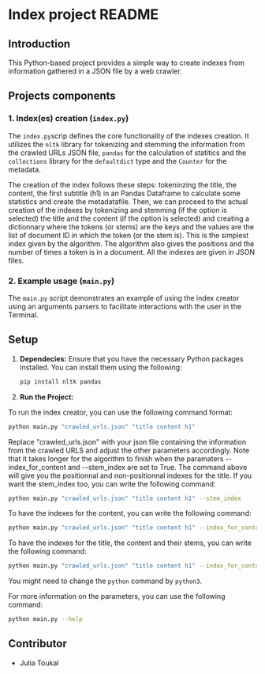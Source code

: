 # Index project README

## Introduction
This Python-based project provides a simple way to create indexes from information gathered in a JSON file by a web crawler.

## Projects components

### 1. Index(es) creation (`index.py`)

The `index.py`scrip defines the core functionality of the indexes creation. It utilizes the `nltk` library for tokenizing and stemming the information from the crawled URLs JSON file, `pandas` for the calculation of statitics and the `collections` library for the `defaultdict` type and the `Counter` for the metadata. 

The creation of the index follows these steps: tokeninzing the title, the content, the first subtitle (h1) in an Pandas Dataframe to calculate some statistics and create the metadatafile. Then, we can proceed to the actual creation of the indexes by tokenizing and stemming (if the option is selected) the title and the content (if the option is selected) and creating a dictionnary where the tokens (or stems) are the keys and the values are the list of document ID in which the token (or the stem is). This is the simplest index given by the algorithm. The algorithm also gives the positions and the number of times a token is in a document. All the indexes are given in JSON files.

### 2. Example usage (`main.py`)

The `main.py` script demonstrates an example of using the index creator using an arguments parsers to facilitate interactions with the user in the Terminal.

## Setup

1. **Dependecies:** Ensure that you have the necessary Python packages installed. You can install them using the following:

    ```bash
   pip install nltk pandas
   ```
2. **Run the Project:**

To run the index creator, you can use the following command format:

```bash
python main.py "crawled_urls.json" "title content h1"
```

Replace "crawled_urls.json" with your json file containing the information from the crawled URLS and adjust the other parameters accordingly. Note that it takes longer for the algorithm to finish when the paramaters --index_for_content and --stem_index are set to True. The command above will give you the positionnal and non-positionnal indexes for the title. If you want the stem_index too, you can write the following command:

```bash
python main.py "crawled_urls.json" "title content h1" --stem_index
```

To have the indexes for the content, you can write the following command:
```bash
python main.py "crawled_urls.json" "title content h1" --index_for_content
```

To have the indexes for the title, the content and their stems, you can write the following command:
```bash
python main.py "crawled_urls.json" "title content h1" --index_for_content --stem_index
```

You might need to change the `python` command by `python3`.

For more information on the parameters, you can use the following command:

```bash
python main.py --help
```

## Contributor

- Julia Toukal
